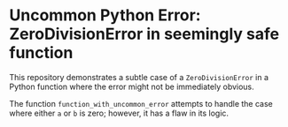 # Uncommon Python Error: ZeroDivisionError in seemingly safe function

This repository demonstrates a subtle case of a `ZeroDivisionError` in a Python function where the error might not be immediately obvious.

The function `function_with_uncommon_error` attempts to handle the case where either `a` or `b` is zero; however, it has a flaw in its logic.